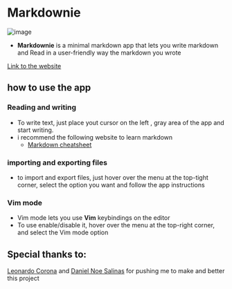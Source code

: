 # Markdownie 
![image](https://user-images.githubusercontent.com/101372036/210189604-7ac324b6-6b1b-4a23-b048-8074537083f3.png)


- **Markdownie** is a minimal markdown app that lets you write markdown and Read in a user-friendly way the markdown you wrote 

[Link to the website](https://adrian-007391.github.io/Markdownie/)

## how to use the app 

### Reading and writing 

- To write text, just place yout cursor on the left , gray area of the app and start writing. 
- i recommend the following website to learn markdown
	- [Markdown cheatsheet](https://www.markdownguide.org/cheat-sheet)

### importing and exporting files 
- to import and export files, just hover over the menu at the top-tight corner, select the option you want and follow the app instructions

### Vim mode 
- Vim mode lets you use __Vim__ keybindings on the editor 
- To use enable/disable it, hover over the menu at the top-right corner, and select the Vim mode option


## Special thanks to: 
[Leonardo Corona](https://github.com/UmActually) and [Daniel Noe Salinas](https://github.com/Noe-Sanchez) for pushing me to make and better this project
